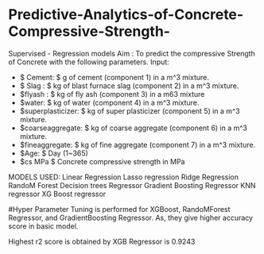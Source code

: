 # Predictive-Analytics-of-Concrete-Compressive-Strength-
Supervised - Regression models 
Aim : To predict the compressive Strength of Concrete with the following parameters.
Input:
- $ Cement: $ g of cement (component 1) in a m^3 mixture.
- $ Slag : $ kg of blast furnace slag (component 2) in a m^3 mixture.
- $flyash : $ kg of fly ash (component 3) in a m63 mixture
- $water: $ kg of water (component 4) in a m^3 mixture.
- $superplasticizer: $ kg of super plasticizer (component 5) in a m^3 mixture.
- $coarseaggregate: $  kg of coarse aggregate (component 6) in a m^3 mixture.
- $fineaggregate: $  kg of fine aggregate (component 7) in a m^3 mixture.
- $Age: $  Day (1~365)
- $cs MPa $  Concrete compressive strength in MPa

MODELS USED:
Linear Regression
Lasso regression 
Ridge Regression
RandoM Forest
Decision trees Regressor
Gradient Boosting Regressor
KNN regressor
XG Boost regressor

#Hyper Parameter Tuning is performed for XGBoost, RandoMForest Regressor, and GradientBoosting Regressor. As, they give higher accuracy score in basic model.

Highest  r2 score is obtained by XGB Regressor is 0.9243

